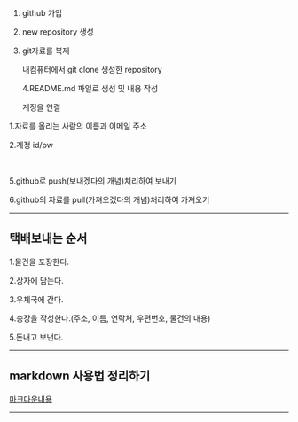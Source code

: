 1. github 가입

2. new repository 생성

3. git자료를 복제 

   내컴퓨터에서 git clone 생성한 repository

   4.README.md 파일로 생성 및 내용 작성

   계정을 연결

1.자료를 올리는 사람의 이름과 이메일 주소



2.계정 id/pw

​    

   5.github로 push(보내겠다의 개념)처리하여 보내기

   6.github의 자료를 pull(가져오겠다의 개념)처리하여 가져오기

---

## 택배보내는 순서

1.물건을 포장한다.

2.상자에 담는다.

3.우체국에 간다.

4.송장을 작성한다.(주소, 이름, 연락처, 우편번호, 물건의 내용)

5.돈내고 보낸다.



---



## markdown 사용법 정리하기

[마크다운내용](./a_assest/a_markdown.md)

---


